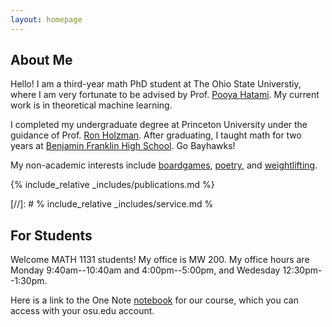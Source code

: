 ```yaml
---
layout: homepage
---
```


## About Me

Hello! I am a third-year math PhD student at The Ohio State Universtiy, where I am very fortunate to be advised by Prof. [Pooya Hatami](https://pooyahatami.org). My current work is in theoretical machine learning.

I completed my undergraduate degree at Princeton University under the guidance of Prof. [Ron Holzman](https://holzman.technion.ac.il). After graduating, I taught math for two years at [Benjamin Franklin High School](https://www.baltimorecityschools.org/o/bcps/page/239). Go Bayhawks!

My non-academic interests include [boardgames](assets/img/boardgame.jpeg), [poetry](assets/files/poetry.pdf), and [weightlifting](assets/img/turtle_weightlifting.jpeg).

{% include_relative _includes/publications.md %}

[//]: # % include_relative _includes/service.md %

## For Students

Welcome MATH 1131 students! My office is MW 200. My office hours are Monday 9:40am--10:40am and 4:00pm--5:00pm, and Wedesday 12:30pm--1:30pm.

Here is a link to the One Note [notebook](https://buckeyemailosu-my.sharepoint.com/:o:/g/personal/tretiak_2_buckeyemail_osu_edu/Em5eE78hjVpPrAxwBLpJoOwBEwrJENZAjLn_qcwcrWpchw?e=CLDscu) for our course, which you can access with your osu.edu account.
